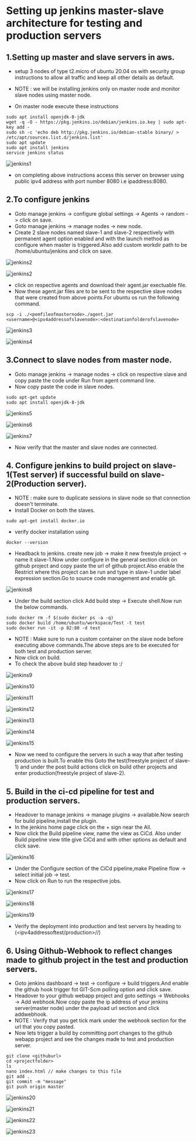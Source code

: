# Setting up jenkins master-slave architecture for testing and production servers

## 1.Setting up master and slave servers in aws.
- setup 3 nodes of type t2.micro of ubuntu 20.04 os with security group instructions to allow all traffic and keep all other details as default.
- NOTE : we will be installing jenkins only on master node and monitor slave nodes using master node.

- On master node execute these instructions
```
sudo apt install openjdk-8-jdk
wget -q -O - https://pkg.jenkins.io/debian/jenkins.io.key | sudo apt-key add -
sudo sh -c 'echo deb http://pkg.jenkins.io/debian-stable binary/ > /etc/apt/sources.list.d/jenkins.list'
sudo apt update
sudo apt install jenkins
service jenkins status
```
![jenkins1](https://github.com/kuluruvineeth/Devops/blob/main/jenkins-masterSlave/screenshots-2/2.6.png)

- on completing above instructions access this server on browser using public ipv4 address with port number 8080 i.e ipaddress:8080.

## 2.To configure jenkins
- Goto manage jenkins -> configure global settings -> Agents -> random -> click on save.
- Goto manage jenkins -> manage nodes -> new node.
- Create 2 slave nodes named slave-1 and slave-2 respectively with permanent agent option enabled and with the launch method as configure when master is triggered.Also add custom workdir path to be /home/ubuntu/jenkins and click on save.

![jenkins2](https://github.com/kuluruvineeth/Devops/blob/main/jenkins-masterSlave/screenshots-2/2.7.png)

![jenkins2](https://github.com/kuluruvineeth/Devops/blob/main/jenkins-masterSlave/screenshots-2/2.11.png)

- click on respective agents and download their agent.jar exectuable file.
- Now these agent.jar files are to be sent to the respective slave nodes that were created from above points.For ubuntu os run the following command.

```
scp -i ./<pemfileofmasternode>./agent.jar <username>@<ipv4addressofslavenode>:<destinationfolderofslavenode>
```
![jenkins3](https://github.com/kuluruvineeth/Devops/blob/main/jenkins-masterSlave/screenshots-2/2.15.png)

![jenkins4](https://github.com/kuluruvineeth/Devops/blob/main/jenkins-masterSlave/screenshots-2/2.16.png)

## 3.Connect to slave nodes from master node.
- Goto manage jenkins -> manage nodes -> click on respective slave and copy paste the code under Run from agent command line.
- Now copy paste the code in slave nodes.
```
sudo apt-get update
sudo apt install openjdk-8-jdk
```
![jenkins5](https://github.com/kuluruvineeth/Devops/blob/main/jenkins-masterSlave/screenshots-2/2.14.png)


![jenkins6](https://github.com/kuluruvineeth/Devops/blob/main/jenkins-masterSlave/screenshots-2/2.19.png)

![jenkins7](https://github.com/kuluruvineeth/Devops/blob/main/jenkins-masterSlave/screenshots-2/2.21.png)

- Now verify that the master and slave nodes are connected.

## 4. Configure jenkins to build project on slave-1(Test server) if successful build on slave-2(Production server).
- NOTE : make sure to duplicate sessions in slave node so that connection doesn't terminate.
- Install Docker on both the slaves.
```
sudo apt-get install docker.io
```
- verify docker installation using 
```
docker --version
```
- Headback to jenkins. create new job -> make it new freestyle project -> name it slave-1.Now under configure in the general section click on github project and copy paste the url of github project.Also enable the Restrict where this project can be run and type in slave-1 under label expression section.Go to source code management and enable git.

![jenkins8](https://github.com/kuluruvineeth/Devops/blob/main/jenkins-masterSlave/screenshots-2/2.25.png)

- Under the build section click Add build step -> Execute shell.Now run the below commands.
```
sudo docker rm -f $(sudo docker ps -a -q)
sudo docker build /home/ubuntu/workspace/Test -t test
sudo docker run -it -p 82:80 -d test
```
- NOTE : Make sure to run a custom container on the slave node before executing above commands.The above steps are to be executed for both test and production server.
- Now click on build.
- To check the above build step headover to <ipv4addressofslave>:<portnumber>/<githubwebappfolderlocation>
  
![jenkins9](https://github.com/kuluruvineeth/Devops/blob/main/jenkins-masterSlave/screenshots-2/2.29.png)
  
![jenkins10](https://github.com/kuluruvineeth/Devops/blob/main/jenkins-masterSlave/screenshots-2/2.30.png)
  
![jenkins11](https://github.com/kuluruvineeth/Devops/blob/main/jenkins-masterSlave/screenshots-2/2.31.png)
  
![jenkins12](https://github.com/kuluruvineeth/Devops/blob/main/jenkins-masterSlave/screenshots-2/2.33.png)
  
![jenkins13](https://github.com/kuluruvineeth/Devops/blob/main/jenkins-masterSlave/screenshots-2/2.35.png)
  
![jenkins14](https://github.com/kuluruvineeth/Devops/blob/main/jenkins-masterSlave/screenshots-2/2.38.png)
  
![jenkins15](https://github.com/kuluruvineeth/Devops/blob/main/jenkins-masterSlave/screenshots-2/2.39.png)
  
- Now we need to configure the servers in such a way that after testing production is built.To enable this Goto the test(freestyle project of slave-1) and under the post build actions click on build other projects and enter production(freestyle project of slave-2).
  
## 5. Build in the ci-cd pipeline for test and production servers.
  - Headover to manage jenkins -> manage plugins -> available.Now search for build pipeline,install the plugin.
  - In the jenkins home page click on the + sign near the All.
  - Now click the Build pipeline view, name the view as CiCd. Also under Build pipeline view title give CiCd and with other options as default and click save.
  
  ![jenkins16](https://github.com/kuluruvineeth/Devops/blob/main/jenkins-masterSlave/screenshots-2/2.40.png)
  
  - Under the Configure section of the CiCd pipeline,make Pipeline flow -> select initial job -> test.
  - Now click on Run to run the respective jobs.
  
  ![jenkins17](https://github.com/kuluruvineeth/Devops/blob/main/jenkins-masterSlave/screenshots-2/2.41.png)
  
  ![jenkins18](https://github.com/kuluruvineeth/Devops/blob/main/jenkins-masterSlave/screenshots-2/2.42.png)
  
  ![jenkins19](https://github.com/kuluruvineeth/Devops/blob/main/jenkins-masterSlave/screenshots-2/2.44.png)
  
  - Verify the deployment into production and test servers by heading to (<ipv4addressoftest/production>/<Githubwebappprojectfolder>/)
  
## 6. Using Github-Webhook to reflect changes made to github project in the test and production servers.
  - Goto jenkins dashboard -> test -> configure -> build triggers.And enable the github hook trigger fot GIT-Scm polling option and click save.
  - Headover to your github webapp project and goto settings -> Webhooks -> Add webhook.Now copy paste the ip address of your jenkins server(master node) under the payload url section and click addwebhook. 
  - NOTE : Verify that you get tick mark under the webhook section for the url that you copy pasted.
  - Now lets trigger a build by committing port changes to the github webapp project and see the changes made to test and production server.
  ```
  git clone <githuburl>
  cd <projectfolder>
  ls 
  nano index.html // make changes to this file
  git add .
  git commit -m "message"
  git push origin master
  ```
   ![jenkins20](https://github.com/kuluruvineeth/Devops/blob/main/jenkins-masterSlave/screenshots-2/2.50.png)
  
   ![jenkins21](https://github.com/kuluruvineeth/Devops/blob/main/jenkins-masterSlave/screenshots-2/2.52.png)
  
   ![jenkins22](https://github.com/kuluruvineeth/Devops/blob/main/jenkins-masterSlave/screenshots-2/2.53.png)
  
   ![jenkins23](https://github.com/kuluruvineeth/Devops/blob/main/jenkins-masterSlave/screenshots-2/2.54.png)
  
  
  
 
  
  





